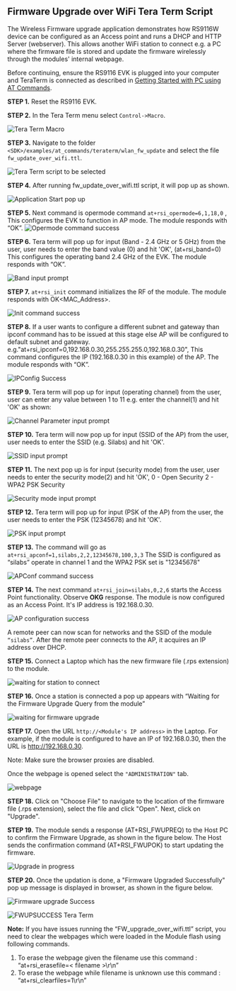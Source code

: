 ## Firmware Upgrade over WiFi Tera Term Script

The Wireless Firmware upgrade application demonstrates how RS9116W device can be configured as an Access point and runs a DHCP and HTTP Server (webserver). This allows another WiFi station to connect e.g. a PC where the firmware file is stored and update the firmware wirelessly through the modules' internal webpage.

Before continuing, ensure the RS9116 EVK is plugged into your computer and TeraTerm is connected as described in [Getting Started with PC using AT Commands](http://docs.silabs.com/rs9116-wiseconnect/2.4/wifibt-wc-getting-started-with-pc/). 

**STEP 1.** Reset the RS9116 EVK.

**STEP 2.** In the Tera Term menu select `Control->Macro`.

![Tera Term Macro](./resources/tera-term-macro.png)
	
**STEP 3.** Navigate to the folder `<SDK>/examples/at_commands/teraterm/wlan_fw_update`  and select the file `fw_update_over_wifi.ttl`.

![Tera Term script to be selected](./resources/tera-term-scripts-fw-update.png)

**STEP 4.** After running fw_update_over_wifi.ttl script, it will pop up as shown.

![Application Start pop up](./resources/starting-popup-message.png)

**STEP 5.** Next command is opermode command `at+rsi_opermode=6,1,18,0` , This configures the EVK to function in AP mode. The module responds with “OK”.
![Opermode command success](./resources/opermode-success.png)
 	
**STEP 6.** Tera term will pop up for input (Band - 2.4 GHz or 5 GHz) from the user, user needs to enter the band value (0) and hit 'OK', (at+rsi_band=0) This configures the operating band 2.4 GHz of the EVK. The module responds with “OK”.

![Band input prompt](./resources/band.png)

**STEP 7.**  `at+rsi_init` command initializes the RF of the module. The module responds with OK<MAC_Address>.

![Init command success](./resources/init-success.png)


**STEP 8.** If a user wants to configure a different subnet and gateway than ipconf command has to be issued at this stage else AP will be configured to default subnet and gateway. e.g."at+rsi_ipconf=0,192.168.0.30,255.255.255.0,192.168.0.30", This command configures the IP (192.168.0.30 in this example) of the AP. The module responds with “OK”.

![IPConfig Success](./resources/ipconfig-successful.png)


**STEP 9.**  Tera term will pop up for input (operating channel) from the user, user can enter any value between 1 to 11 e.g. enter the channel(1) and hit 'OK' as shown:

![Channel Parameter input prompt](./resources/channel-configuration.png)


**STEP 10.** Tera term will now pop up for input (SSID of the AP) from the user, user needs to enter the SSID (e.g. Silabs) and hit 'OK'.

![SSID input prompt](./resources/ssid-setting.png)


**STEP 11.** The next pop up is for input (security mode) from the user, user needs to enter the security mode(2) and hit 'OK',
0 - Open Security
2 - WPA2 PSK Security

![Security mode input prompt](./resources/security-mode-selection.png)


**STEP 12.** Tera term will pop up for input (PSK of the AP) from the user, the user needs to enter the PSK (12345678) and hit 'OK'.

![PSK input prompt](./resources/password-setting.png)



**STEP 13.** The command will go as `at+rsi_apconf=1,silabs,2,2,12345678,100,3,3`
The SSID is configured as “silabs” operate in channel 1 and the WPA2 PSK set is "12345678"

![APConf command success](./resources/apconf-success.png)



**STEP 14.** The next command  `at+rsi_join=silabs,0,2,6` starts the Access Point functionality. Observe **OKG** response. The module is now configured as an Access Point. It's IP address is 192.168.0.30.



![AP configuration success](./resources/ap-configured-successfully.png)


A remote peer can now scan for networks and the SSID of the module `“silabs”`. After the remote peer connects to the AP, it acquires an IP address over DHCP.

**STEP 15.**  Connect a Laptop which has the new firmware file (.rps extension) to the module.

![waiting for station to connect](./resources/waiting-for-station-connection.png)

 
**STEP 16.**  Once a station is connected a pop up appears with “Waiting for the Firmware Upgrade Query from the module”

![waiting for firmware upgrade](./resources/waiting-from-module.png)


**STEP 17.**  Open the URL `http://<Module's IP address>` in the Laptop. For example, if the module is configured to have an IP of 192.168.0.30, then the URL is http://192.168.0.30. 

Note: Make sure the browser proxies are disabled. 

Once the webpage is opened select the `"ADMINISTRATION"` tab.

![webpage](./resources/webpage.png)


**STEP 18.**  Click on "Choose File" to navigate to the location of the firmware file (.rps extension), select the file and click "Open".  Next, click on "Upgrade".

**STEP 19.**  The module sends a response (AT+RSI_FWUPREQ) to the Host PC to confirm the Firmware Upgrade, as shown in the figure below. The Host sends the confirmation command (AT+RSI_FWUPOK) to start updating the firmware. 

![Upgrade in progress](./resources/upgrade-inprogress.png)


**STEP 20.**  Once the updation is done, a "Firmware Upgraded Successfully" pop up message is displayed in browser, as shown in the figure below. 

![Firmware upgrade Success](./resources/firmware-upgraded-successfully.png)

![FWUPSUCCESS Tera Term](./resources/firmware-upgraded-success-teraterm.png)

**Note:** If you have issues running the “FW_upgrade_over_wifi.ttl” script, you need to clear the webpages which were loaded in the Module flash using following commands.

1. To erase the webpage given the filename use this command : “at+rsi_erasefile=< filename >\r\n”
2. To erase the webpage while filename is unknown use this command : “at+rsi_clearfiles=1\r\n”

